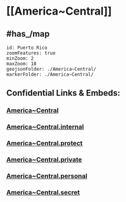 ﻿
# [[America~Central]] 

## #has_/map 

```leaflet
id: Puerto Rico
zoomFeatures: true 
minZoom: 2 
maxZoom: 18
geojsonFolder: ./America~Central/
markerFolder: ./America~Central/
```


## Confidential Links & Embeds: 

### [America~Central](/_public/Earth/Continent/America~Central.md) 

### [America~Central.internal](/_internal/Earth/Continent/America~Central.internal.md) 

### [America~Central.protect](/_protect/Earth/Continent/America~Central.protect.md) 

### [America~Central.private](/_private/Earth/Continent/America~Central.private.md) 

### [America~Central.personal](/_personal/Earth/Continent/America~Central.personal.md) 

### [America~Central.secret](/_secret/Earth/Continent/America~Central.secret.md) 
